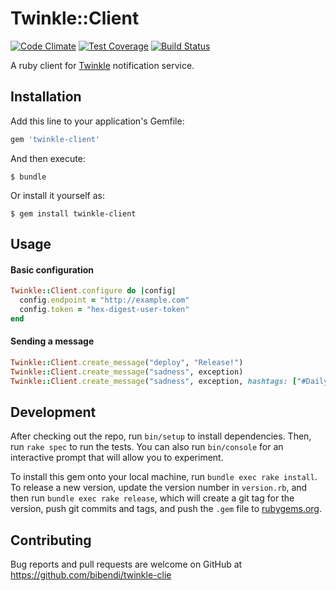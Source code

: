 # Twinkle::Client

[![Code Climate](https://codeclimate.com/github/bibendi/twinkle-client/badges/gpa.svg)](https://codeclimate.com/github/bibendi/twinkle-client)
[![Test Coverage](https://codeclimate.com/github/bibendi/twinkle-client/badges/coverage.svg)](https://codeclimate.com/github/bibendi/twinkle-client/coverage)
[![Build Status](https://travis-ci.org/bibendi/twinkle-client.svg?branch=master)](https://travis-ci.org/bibendi/twinkle-client)

A ruby client for [Twinkle](https://github.com/bibendi/twinkle) notification service.

## Installation

Add this line to your application's Gemfile:

```ruby
gem 'twinkle-client'
```

And then execute:

    $ bundle

Or install it yourself as:

    $ gem install twinkle-client

## Usage

#### Basic configuration
```ruby
Twinkle::Client.configure do |config|
  config.endpoint = "http://example.com"
  config.token = "hex-digest-user-token"
end
```

#### Sending a message

```ruby
Twinkle::Client.create_message("deploy", "Release!")
Twinkle::Client.create_message("sadness", exception)
Twinkle::Client.create_message("sadness", exception, hashtags: ["#DailyImport"])
```

## Development

After checking out the repo, run `bin/setup` to install dependencies. Then, run `rake spec` to run the tests. You can also run `bin/console` for an interactive prompt that will allow you to experiment.

To install this gem onto your local machine, run `bundle exec rake install`. To release a new version, update the version number in `version.rb`, and then run `bundle exec rake release`, which will create a git tag for the version, push git commits and tags, and push the `.gem` file to [rubygems.org](https://rubygems.org).

## Contributing

Bug reports and pull requests are welcome on GitHub at https://github.com/bibendi/twinkle-clie